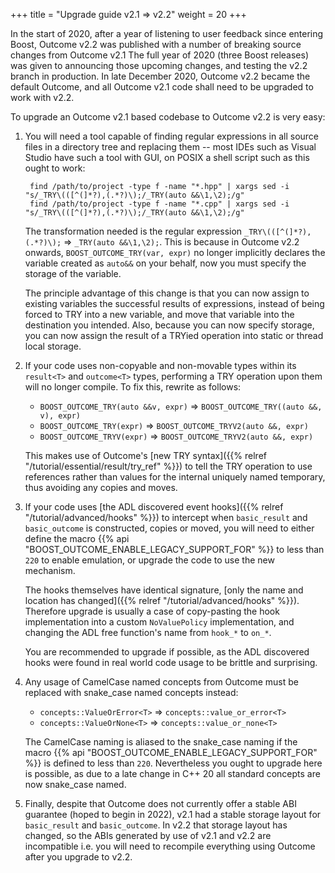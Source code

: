 +++
title = "Upgrade guide v2.1 => v2.2"
weight = 20
+++

In the start of 2020, after a year of listening to user feedback since
entering Boost, Outcome v2.2 was published with a number of breaking source
changes from Outcome v2.1 The full year of 2020 (three Boost releases) was given to
announcing those upcoming changes, and testing the v2.2 branch in
production. In late December 2020, Outcome v2.2 became the default Outcome,
and all Outcome v2.1 code shall need to be upgraded to work with v2.2.

To upgrade an Outcome v2.1 based codebase to Outcome v2.2 is very easy:

1. You will need a tool capable of finding regular expressions in all source
files in a directory tree and replacing them -- most IDEs such as Visual Studio
have such a tool with GUI, on POSIX a shell script such as this ought to work:

        find /path/to/project -type f -name "*.hpp" | xargs sed -i "s/_TRY\(([^(]*?),(.*?)\);/_TRY(auto &&\1,\2);/g"
        find /path/to/project -type f -name "*.cpp" | xargs sed -i "s/_TRY\(([^(]*?),(.*?)\);/_TRY(auto &&\1,\2);/g"

    The transformation needed is the regular expression `_TRY\(([^(]*?),(.*?)\);` =>
    `_TRY(auto &&\1,\2);`. This is because in Outcome v2.2 onwards, `BOOST_OUTCOME_TRY(var, expr)`
    no longer implicitly declares the variable created as `auto&&` on your behalf,
    now you must specify the storage of the variable.

    The principle advantage of this change is that you can now assign to
    existing variables the successful results of expressions, instead of being
    forced to TRY into a new variable, and move that variable into the destination
    you intended. Also, because you can now specify storage, you can now assign
    the result of a TRYied operation into static or thread local storage.

2. If your code uses non-copyable and non-movable types within its `result<T>`
and `outcome<T>` types, performing a TRY operation upon them will no longer compile.
To fix this, rewrite as follows:

    - `BOOST_OUTCOME_TRY(auto &&v, expr)` => `BOOST_OUTCOME_TRY((auto &&, v), expr)`
    - `BOOST_OUTCOME_TRY(expr)` => `BOOST_OUTCOME_TRYV2(auto &&, expr)`
    - `BOOST_OUTCOME_TRYV(expr)` => `BOOST_OUTCOME_TRYV2(auto &&, expr)`
    
    This makes use of Outcome's [new TRY syntax]({{% relref "/tutorial/essential/result/try_ref" %}})
    to tell the TRY operation to use references rather than values for the internal
    uniquely named temporary, thus avoiding any copies and moves.

3. If your code uses [the ADL discovered event hooks]({{% relref "/tutorial/advanced/hooks" %}})
to intercept when `basic_result` and `basic_outcome` is constructed, copies or
moved, you will need to either define the macro {{% api "BOOST_OUTCOME_ENABLE_LEGACY_SUPPORT_FOR" %}}
to less than `220` to enable emulation, or upgrade the code to use the new mechanism.

    The hooks themselves have identical signature, [only the name and location has
    changed]({{% relref "/tutorial/advanced/hooks" %}}). Therefore upgrade is usually
    a case of copy-pasting the hook implementation into a custom `NoValuePolicy`
    implementation, and changing the ADL free function's name from `hook_*` to `on_*`.

    You are recommended to upgrade if possible, as the ADL discovered hooks were
    found in real world code usage to be brittle and surprising.

4. Any usage of CamelCase named concepts from Outcome must be replaced with snake_case
named concepts instead:

    - `concepts::ValueOrError<T>` => `concepts::value_or_error<T>`
    - `concepts::ValueOrNone<T>` => `concepts::value_or_none<T>`

    The CamelCase naming is aliased to the snake_case naming if the macro
    {{% api "BOOST_OUTCOME_ENABLE_LEGACY_SUPPORT_FOR" %}} is defined to less than `220`.
    Nevertheless you ought to upgrade here is possible, as due to a late change
    in C++ 20 all standard concepts are now snake_case named.

5. Finally, despite that Outcome does not currently offer a stable ABI guarantee
(hoped to begin in 2022), v2.1 had a stable storage layout for `basic_result` and
`basic_outcome`. In v2.2 that storage layout has changed, so the ABIs generated by
use of v2.1 and v2.2 are incompatible i.e. you will need to recompile everything
using Outcome after you upgrade to v2.2.
